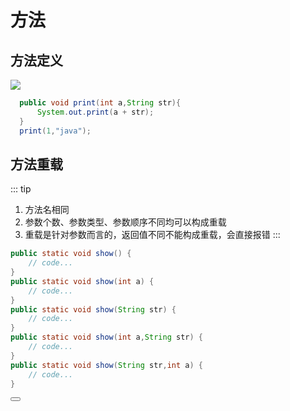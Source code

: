# 方法

## 方法定义
  <img src="/img/dingyifangfa.jpg"/>

```java
  public void print(int a,String str){
      System.out.print(a + str);
  }
  print(1,"java");
```

## 方法重载
::: tip
  1. 方法名相同
  2. 参数个数、参数类型、参数顺序不同均可以构成重载
  3. 重载是针对参数而言的，返回值不同不能构成重载，会直接报错
:::
```java
public static void show() {
    // code...
}
public static void show(int a) {
    // code...
}
public static void show(String str) {
    // code...
}
public static void show(int a,String str) {
    // code...
}
public static void show(String str,int a) {
    // code...
}
```

<Button/>